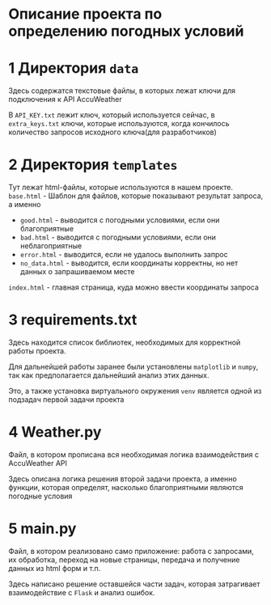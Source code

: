 <h1>Описание проекта по определению погодных условий</h1>

# 1 Директория  `data`
Здесь содержатся текстовые файлы, в которых лежат ключи для подключения к API AccuWeather

В `API_KEY.txt` лежит ключ, который используется сейчас, в `extra_keys.txt` ключи, которые используются, когда кончилось
количество запросов исходного ключа(для разработчиков)

# 2 Директория `templates`
Тут лежат html-файлы, которые используются в нашем проекте.  
`base.html` - Шаблон для файлов, которые показывают результат запроса, а именно
* `good.html` - выводится с погодными условиями, если они благоприятные
* `bad.html` - выводится с погодными условиями, если они неблагоприятные
* `error.html` - выводится, если не удалось выполнить запрос
* `no_data.html` - выводится, если координаты корректны, но нет данных о запрашиваемом месте

`index.html` - главная страница, куда можно ввести координаты запроса

# 3 requirements.txt
Здесь находится список библиотек, необходимых для корректной работы проекта.

Для дальнейшей работы заранее были установлены `matplotlib` и `numpy`, так как предполагается 
дальнейший анализ этих данных.

Это, а также установка виртуального окружения `venv` является одной из подзадач первой задачи проекта

# 4 Weather.py
Файл, в котором прописана вся необходимая логика взаимодействия с AccuWeather API

Здесь описана логика решения второй задачи проекта, а именно функции, которая определят, насколько благоприятными 
являются погодные условия

# 5 main.py
Файл, в котором реализовано само приложение: работа с запросами, их обработка, переход на новые страницы, передача и 
получение данных из html форм и т.п.

Здесь написано решение оставшейся части задач, которая затрагивает взаимодействие с `Flask` и анализ ошибок.